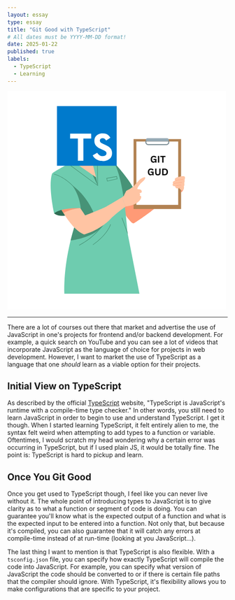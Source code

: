 ```yaml
---
layout: essay
type: essay
title: "Git Good with TypeScript"
# All dates must be YYYY-MM-DD format!
date: 2025-01-22
published: true
labels:
  - TypeScript
  - Learning
---
```


<img class="img-fluid" src="../img/ts-git-gud.png">

<hr>

There are a lot of courses out there that market and advertise the use of JavaScript in one's projects for frontend and/or backend development. For example, a quick search on YouTube and you can see a lot of videos that incorporate JavaScript as the language of choice for projects in web development. However, I want to market the use of TypeScript as a language that one *should* learn as a viable option for their projects. 

## Initial View on TypeScript

As described by the official [TypeScript](https://www.typescriptlang.org/docs/handbook/typescript-from-scratch.html#learning-javascript-and-typescript) website, "TypeScript is JavaScript's runtime with a compile-time type checker." In other words, you still need to learn JavaScript in order to begin to use and understand TypeScript. I get it though. When I started learning TypeScript, it felt entirely alien to me, the syntax felt weird when attempting to add types to a function or variable. Oftentimes, I would scratch my head wondering why a certain error was occurring in TypeScript, but if I used plain JS, it would be totally fine. The point is: TypeScript is hard to pickup and learn. 

## Once You Git Good

Once you get used to TypeScript though, I feel like you can never live without it. The whole point of introducing types to JavaScript is to give clarity as to what a function or segment of code is doing. You can guarantee you'll know what is the expected output of a function and what is the expected input to be entered into a function. Not only that, but because it's compiled, you can also guarantee that it will catch any errors at compile-time instead of at run-time (looking at you JavaScript...). 

The last thing I want to mention is that TypeScript is also flexible. With a `tsconfig.json` file, you can specify how exactly TypeScript will compile the code into JavaScript. For example, you can specify what version of JavaScript the code should be converted to or if there is certain file paths that the compiler should ignore. With TypeScript, it's flexibility allows you to make configurations that are specific to your project. 